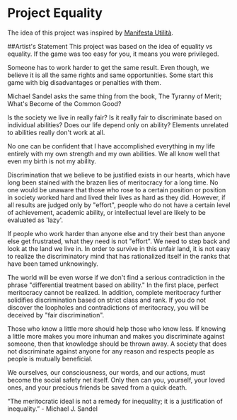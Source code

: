 # Project Equality
The idea of this project was inspired by [Manifesta Utilità](https://www.behance.net/gallery/2598519/Manifesta-Utilita-human-rights).

##Artist's Statement
This project was based on the idea of equality vs equality.
If the game was too easy for you, it means you were privileged.

Someone has to work harder to get the same result.
Even though, we believe it is all the same rights and same opportunities.
Some start this game with big disadvantages or penalties with them.

Michael Sandel asks the same thing from the book, The Tyranny of Merit; What's Become of the Common Good?

Is the society we live in really fair?
Is it really fair to discriminate based on individual abilities?
Does our life depend only on ability?
Elements unrelated to abilities really don't work at all.

No one can be confident that I have accomplished everything in my life entirely with my own strength and my own abilities.
We all know well that even my birth is not my ability.

Discrimination that we believe to be justified exists in our hearts, which have long been stained with the brazen lies of meritocracy for a long time.
No one would be unaware that those who rose to a certain position or position in society worked hard and lived their lives as hard as they did.
However, if all results are judged only by "effort", people who do not have a certain level of achievement, academic ability, or intellectual level are likely to be evaluated as 'lazy'.

If people who work harder than anyone else and try their best than anyone else get frustrated, what they need is not "effort".
We need to step back and look at the land we live in.
In order to survive in this unfair land, it is not easy to realize the discriminatory mind that has rationalized itself in the ranks that have been tamed unknowingly.

The world will be even worse if we don't find a serious contradiction in the phrase "differential treatment based on ability." In the first place, perfect meritocracy cannot be realized. In addition, complete meritocracy further solidifies discrimination based on strict class and rank. If you do not discover the loopholes and contradictions of meritocracy, you will be deceived by "fair discrimination".

Those who know a little more should help those who know less. If knowing a little more makes you more inhuman and makes you discriminate against someone, then that knowledge should be thrown away. A society that does not discriminate against anyone for any reason and respects people as people is mutually beneficial.

We ourselves, our consciousness, our words, and our actions, must become the social safety net itself. Only then can you, yourself, your loved ones, and your precious friends be saved from a quick death.

“The meritocratic ideal is not a remedy for inequality; it is a justification of inequality.” - Michael J. Sandel
